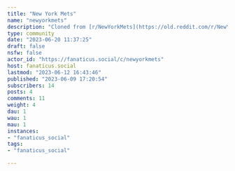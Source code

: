 ```yaml
---
title: "New York Mets" 
name: "newyorkmets"
description: "Cloned from [r/NewYorkMets](https://old.reddit.com/r/NewYorkMets)# Looking for mods!"
type: community
date: "2023-06-20 11:37:25"
draft: false
nsfw: false
actor_id: "https://fanaticus.social/c/newyorkmets"
host: fanaticus.social
lastmod: "2023-06-12 16:43:46"
published: "2023-06-09 17:20:54"
subscribers: 14
posts: 4
comments: 11
weight: 4
dau: 1
wau: 1
mau: 1
instances:
- "fanaticus_social"
tags: 
- "fanaticus_social"

---
```

